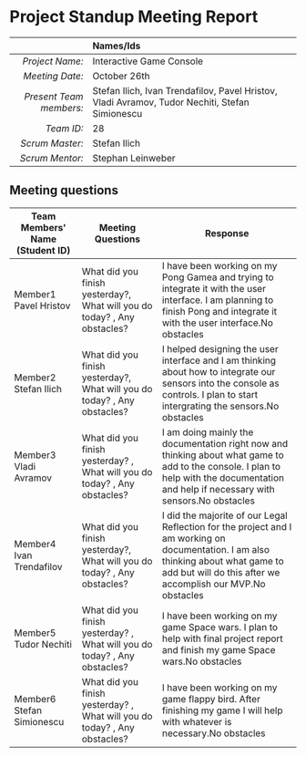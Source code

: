 # Project Standup Meeting Report 

|                          | **Names/Ids**  |
|-------------------------:|:---------------|
| *Project Name:*          |     Interactive Game Console  |
| *Meeting Date:*          |    October 26th |
| *Present Team members:*  |  Stefan Ilich, Ivan Trendafilov, Pavel Hristov, Vladi Avramov, Tudor Nechiti, Stefan Simionescu|
| *Team ID:*               |     28           |
| *Scrum  Master:*         |    Stefan Ilich|
| *Scrum  Mentor:*         |     Stephan Leinweber  |
 
## Meeting questions



| **Team Members' Name (Student ID)** | **Meeting Questions** | **Response**  |
|-------------------------------------|-----------------------|---------------|
| Member1      Pavel Hristov          |   What did you finish yesterday?, What will you do today? , Any obstacles?   |I have been working on my Pong Gamea and trying to integrate it with the user interface. I am planning to finish Pong and integrate it with the user interface.No obstacles        |
| Member2      Stefan Ilich           |  What did you finish yesterday?, What will you do today?  , Any obstacles?   |I helped designing the user interface and I am thinking about how to integrate our sensors into the console as controls. I plan to start intergrating the sensors.No obstacles         |
| Member3      Vladi Avramov          |  What did you finish yesterday? ,  What will you do today?  , Any obstacles? |I am doing mainly the documentation right now and thinking about what game to add to the console. I plan to help with the documentation and help if necessary with sensors.No obstacles        |
| Member4      Ivan Trendafilov       |  What did you finish yesterday?, What will you do today?  ,  Any obstacles?  |I did the majorite of our Legal Reflection for the project and I am working on documentation. I am also thinking about what game to add but will do this after we accomplish our MVP.No obstacles|
| Member5       Tudor Nechiti         | What did you finish yesterday? , What will you do today? ,    Any obstacles? |I have been working on my game Space wars. I plan to help with final project report and finish my game Space wars.No obstacles           |
| Member6      Stefan Simionescu      |  What did you finish yesterday? ,  What will you do today? , Any obstacles?  |I have been working on my game flappy bird. After finishing my game I will help with whatever is necessary.No obstacles         |
